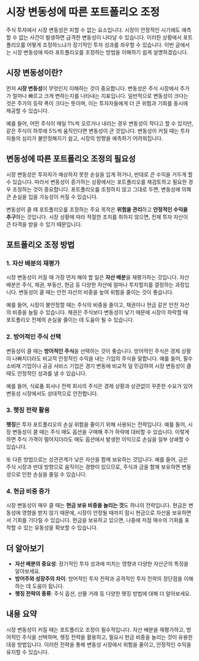 # 시장 변동성에 따른 포트폴리오 조정

주식 투자에서 시장 변동성은 피할 수 없는 요소입니다. 시장이 안정적인 시기에도 예측할 수 없는 사건이 발생하면 급격한 변동성이 나타날 수 있습니다. 이러한 상황에서 포트폴리오를 어떻게 조정하느냐가 장기적인 투자 성과를 좌우할 수 있습니다. 이번 글에서는 시장 변동성에 따라 포트폴리오를 조정하는 방법을 이해하기 쉽게 설명하겠습니다.

## 시장 변동성이란?

먼저 **시장 변동성**이 무엇인지 이해하는 것이 중요합니다. 변동성은 주식 시장에서 주가가 얼마나 빠르고 크게 변하는지를 나타내는 지표입니다. 일반적으로 변동성이 크다는 것은 주가의 등락 폭이 크다는 뜻이며, 이는 투자자들에게 더 큰 위험과 기회를 동시에 제공할 수 있습니다.

예를 들어, 어떤 주식이 매일 1%씩 오르거나 내리는 경우 변동성이 작다고 할 수 있지만, 같은 주식이 하루에 5%씩 움직인다면 변동성이 큰 것입니다. 변동성이 커질 때는 투자자들의 심리가 불안정해지기 쉽고, 시장의 방향을 예측하기 어려워집니다.

## 변동성에 따른 포트폴리오 조정의 필요성

시장 변동성은 투자자가 예상하지 못한 손실을 입게 하거나, 반대로 큰 수익을 거두게 할 수 있습니다. 따라서 변동성이 증가하는 상황에서는 포트폴리오를 재검토하고 필요한 경우 조정하는 것이 중요합니다. 포트폴리오를 조정하지 않고 그대로 두면, 변동성에 의해 큰 손실을 입을 가능성이 커질 수 있습니다.

변동성이 클 때 포트폴리오를 조정하는 주요 목적은 **위험을 관리**하고 **안정적인 수익을 추구**하는 것입니다. 시장 상황에 따라 적절한 조치를 취하지 않으면, 전체 투자 자산이 큰 타격을 받을 수 있기 때문입니다.

## 포트폴리오 조정 방법

### 1. **자산 배분의 재평가**

시장 변동성이 커질 때 가장 먼저 해야 할 일은 **자산 배분**을 재평가하는 것입니다. 자산 배분은 주식, 채권, 부동산, 현금 등 다양한 자산에 얼마나 투자할지를 결정하는 과정입니다. 변동성이 클 때는 안전 자산의 비중을 높여 위험을 줄이는 것이 좋습니다.

예를 들어, 시장이 불안정할 때는 주식의 비중을 줄이고, 채권이나 현금 같은 안전 자산의 비중을 늘릴 수 있습니다. 채권은 주식보다 변동성이 낮기 때문에 시장이 하락할 때 포트폴리오 전체의 손실을 줄이는 데 도움이 될 수 있습니다.

### 2. **방어적인 주식 선택**

변동성이 클 때는 **방어적인 주식**을 선택하는 것이 좋습니다. 방어적인 주식은 경제 상황이 나빠지더라도 비교적 안정적인 수익을 내는 기업의 주식을 말합니다. 예를 들어, 필수 소비재 기업이나 공공 서비스 기업은 경기 변동에 비교적 덜 민감하여 시장 변동성이 클 때도 안정적인 성과를 낼 수 있습니다.

예를 들어, 식료품 회사나 전력 회사의 주식은 경제 상황과 상관없이 꾸준한 수요가 있어 변동성 시장에서도 상대적으로 안전합니다.

### 3. **헷징 전략 활용**

**헷징**은 투자 포트폴리오의 손실 위험을 줄이기 위해 사용되는 전략입니다. 예를 들어, 시장 변동성이 클 때는 주식 매도 옵션을 구매해 주가 하락에 대비할 수 있습니다. 이렇게 하면 주식 가격이 떨어지더라도 매도 옵션에서 발생한 이익으로 손실을 일부 상쇄할 수 있습니다.

또 다른 방법으로는 상관관계가 낮은 자산을 함께 보유하는 것입니다. 예를 들어, 금은 주식 시장과 반대 방향으로 움직이는 경향이 있으므로, 주식과 금을 함께 보유하면 변동성으로 인한 손실을 줄일 수 있습니다.

### 4. **현금 비중 증가**

시장 변동성이 매우 클 때는 **현금 보유 비중을 늘리는 것**도 하나의 전략입니다. 현금은 변동성에 영향을 받지 않기 때문에, 시장이 안정될 때까지 잠시 현금으로 자산을 보유하면서 기회를 기다릴 수 있습니다. 현금을 보유하고 있으면, 나중에 저점 매수의 기회를 포착할 수 있는 유동성을 확보할 수 있습니다.

## 더 알아보기

- **자산 배분의 중요성**: 장기적인 투자 성과에 미치는 영향과 다양한 자산군의 특징을 알아보세요.
- **방어주와 성장주의 차이**: 방어적인 투자 전략과 공격적인 투자 전략의 장단점을 이해하는 데 도움이 됩니다.
- **헷징 전략의 종류**: 주식 옵션, 선물 거래 등 다양한 헷징 방법에 대해 더 알아보세요.

## 내용 요약

시장 변동성이 커질 때는 포트폴리오 조정이 필수적입니다. 자산 배분을 재평가하고, 방어적인 주식을 선택하며, 헷징 전략을 활용하고, 필요시 현금 비중을 늘리는 것이 유용한 대응 방법입니다. 이러한 전략을 통해 변동성 시장에서 위험을 줄이고, 안정적인 수익을 유지할 수 있습니다.
